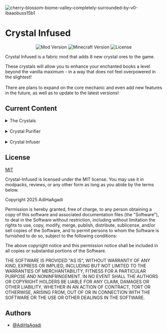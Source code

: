 
![cherry-blossom-biome-valley-completely-surrounded-by-v0-ibaaobuss15b1](https://github.com/user-attachments/assets/05dcfb7f-0ca3-4a33-91e9-75420a74a4e1)

# Crystal Infused
<p align="center">
  <img src="https://img.shields.io/badge/Mod_Version-1.0.1-brightgreen" alt="Mod Version"/>
  <img src="https://img.shields.io/badge/Minecraft_Version-1.20-blue" alt="Minecraft Version"/>
  <img src="https://img.shields.io/badge/License-MIT-yellow" alt="License"/>
</p>


Crystal Infused is a fabric mod that adds 8 new crystal ores to the game.

These crystals will allow you to enhance your enchanted books a level beyond the vanilla maximum - in a way that does not feel overpowered in the slightest!
<br/><br/>
There are plans to expand on the core mechanic and even add new features in the future, as well as to update to the latest versions!

## Current Content
<details>
  <summary>The Crystals</summary>
  <img width="293" height="43" alt="2025-10-07_13 50 36" src="https://github.com/user-attachments/assets/94b9fc3a-0b52-428f-85f9-85738849cd4c" />

  The eight crystals added in this mods are:
  <br/><br/>
  <span style="color:red">Ruby</span>, <span style="color:lightblue">Sapphire</span>, <span style="color:lightyellow">Topaz</span>, <span style="color:orange">Amber</span>, <span style="color:lightgreen">Peridot</span> - all found in the caves.
  <br/><br/>
  <span style="color:purple">Sugilite</span> - found in the Nether.
  <br/><br/>
  <span style="color:magenta">Spinel</span> - found in the End.
  <br/><br/>
  <span style="color:pink">Pearl</span> - found in the depths of the ocean.

</details>
<br/>
<details>
  <summary>Crystal Purifier</summary>
<img width="532" height="472" alt="2025-10-07_13 50 06" src="https://github.com/user-attachments/assets/8e7fb192-03c1-46c9-845a-53bbd048dbe0" />

  The <span style="color:orange">Crystal Purifier</span> will allow you to purify the raw crystal you found. 

The fuel for it, however, may only be found in <span style="color:purple">__a distant dimension!__</span>

</details>
<br/>
<details>
  <summary>Crystal Infuser</summary>
  <img width="518" height="452" alt="2025-10-07_13 49 58" src="https://github.com/user-attachments/assets/7b193873-4d6c-4b21-9d9d-dc621310065c" />

  The <span style="color:magenta">Crystal Infuser</span> takes in two pure crystals and a maximum-level enchanted book, and upgrades the enchantment by a level to exceed vanilla maximum. 

But in order to activate it - you may need to slay the <span style="color:gray">__Three-headed Terror!__</span>

</details>



## License
[MIT](https://choosealicense.com/licenses/mit/)

Crystal-Infused is licensed under the MIT license. You may use it in modpacks, reviews, or any other form as long as you abide by the terms below.

Copyright 2025 AdiHaAgadi

Permission is hereby granted, free of charge, to any person obtaining a copy of this software and associated documentation files (the "Software"), to deal in the Software without restriction, including without limitation the rights to use, copy, modify, merge, publish, distribute, sublicense, and/or sell copies of the Software, and to permit persons to whom the Software is furnished to do so, subject to the following conditions:

The above copyright notice and this permission notice shall be included in all copies or substantial portions of the Software.

THE SOFTWARE IS PROVIDED "AS IS", WITHOUT WARRANTY OF ANY KIND, EXPRESS OR IMPLIED, INCLUDING BUT NOT LIMITED TO THE WARRANTIES OF MERCHANTABILITY, FITNESS FOR A PARTICULAR PURPOSE AND NONINFRINGEMENT. IN NO EVENT SHALL THE AUTHORS OR COPYRIGHT HOLDERS BE LIABLE FOR ANY CLAIM, DAMAGES OR OTHER LIABILITY, WHETHER IN AN ACTION OF CONTRACT, TORT OR OTHERWISE, ARISING FROM, OUT OF OR IN CONNECTION WITH THE SOFTWARE OR THE USE OR OTHER DEALINGS IN THE SOFTWARE.
## Authors

- [@AdiHaAgadi](https://github.com/AdiHaAgadi)


